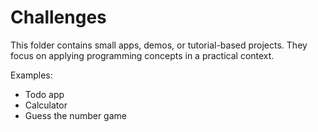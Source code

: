 # Challenges

This folder contains small apps, demos, or tutorial-based projects. They focus on applying programming concepts in a practical context.

Examples:
- Todo app
- Calculator
- Guess the number game
